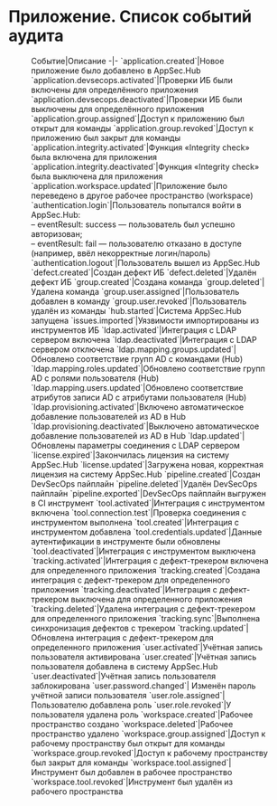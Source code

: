 # Приложение. Список событий аудита

<figure markdown>
Событие|Описание
-|-
`application.created`|Новое приложение было добавлено в AppSec.Hub
`application.devsecops.activated`|Проверки ИБ были включены для определённого приложения
`application.devsecops.deactivated`|Проверки ИБ были выключены для определённого приложения
`application.group.assigned`|Доступ к приложению был открыт для команды
`application.group.revoked`|Доступ к приложению был закрыт для команды
`application.integrity.activated`|Функция «Integrity check» была включена для приложения
`application.integrity.deactivated`|Функция «Integrity check» была выключена для приложения
`application.workspace.updated`|Приложение было переведено в другое рабочее пространство (workspace)
`authentication.login`|Пользователь попытался войти в AppSec.Hub:<br>– eventResult: success — пользователь был успешно авторизован;<br>– eventResult: fail — пользователю отказано в доступе (например, ввёл некорректные логин/пароль)
`authentication.logout`|Пользователь вышел из AppSec.Hub
`defect.created`|Создан дефект ИБ
`defect.deleted`|Удалён дефект ИБ
`group.created`|Создана команда
`group.deleted`|Удалена команда
`group.user.assigned`|Пользователь добавлен в команду
`group.user.revoked`|Пользователь удалён из команды
`hub.started`|Система AppSec.Hub запущена
`issues.imported`|Уязвимости импортированы из инструментов ИБ
`ldap.activated`|Интеграция с LDAP сервером включена
`ldap.deactivated`|Интеграция с LDAP сервером отключена
`ldap.mapping.groups.updated`|Обновлено соответствие групп AD с командами (Hub)
`ldap.mapping.roles.updated`|Обновлено соответствие групп AD с ролями пользователя (Hub)
`ldap.mapping.users.updated`|Обновлено соответствие атрибутов записи AD с атрибутами пользователя (Hub)
`ldap.provisioning.activated`|Включено автоматическое добавление пользователей из AD в Hub
`ldap.provisioning.deactivated`|Выключено автоматическое добавление пользователей из AD в Hub
`ldap.updated`|Обновлены параметры соединения с LDAP сервером
`license.expired`|Закончилась лицензия на систему AppSec.Hub
`license.updated`|Загружена новая, корректная лицензия на систему AppSec.Hub
`pipeline.created`|Создан DevSecOps пайплайн
`pipeline.deleted`|Удалён DevSecOps пайплайн
`pipeline.exported`|DevSecOps пайплайн выгружен в CI инструмент
`tool.activated`|Интеграция с инструментом включена
`tool.connection.test`|Проверка соединения с инструментом выполнена
`tool.created`|Интеграция с инструментом добавлена
`tool.credentials.updated`|Данные аутентификации в инструменте были обновлены
`tool.deactivated`|Интеграция с инструментом выключена
`tracking.activated`|Интеграция с дефект-трекером включена для определенного приложения
`tracking.created`|Создана интеграция с дефект-трекером для определенного приложения
`tracking.deactivated`|Интеграция с дефект-трекером выключена для определенного приложения
`tracking.deleted`|Удалена интеграция с дефект-трекером для определенного приложения
`tracking.sync`|Выполнена синхронизация дефектов с трекером
`tracking.updated`|Обновлена интеграция с дефект-трекером для определенного приложения
`user.activated`|Учётная запись пользователя активирована 
`user.created`|Учётная запись пользователя добавлена в систему AppSec.Hub
`user.deactivated`|Учётная запись пользователя заблокирована
`user.password.changed`|	Изменён пароль учётной записи пользователя
`user.role.assigned`|Пользователю добавлена роль
`user.role.revoked`|У пользователя удалена роль
`workspace.created`|Рабочее пространство создано
`workspace.deleted`|Рабочее пространство удалено
`workspace.group.assigned`|Доступ к рабочему пространству был открыт для команды
`workspace.group.revoked`|Доступ к рабочему пространству был закрыт для команды
`workspace.tool.assigned`|Инструмент был добавлен в рабочее пространство
`workspace.tool.revoked`|Инструмент был удалён из рабочего пространства
</firure>